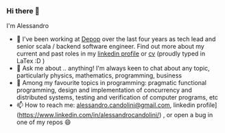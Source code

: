 ### Hi there 👋

I'm Alessandro

- 🔭  I've been working at [Depop](https://depop.com/) over the last four years as tech lead and senior scala / backend software engineer. Find out more about my current and past roles in my [linkedin profile](https://www.linkedin.com/in/alessandrocandolini/) or [cv](https://github.com/alessandrocandolini/cv-public) (proudly typed in LaTex :D ) 
- 💬 Ask me about .. anything! I'm always keen to chat about any topic, particularly physics, mathematics, programming, business
- 🌱 Among my favourite topics in programming: pragmatic functional programming, design and implementation of concurrency and distributed systems, testing and verification of computer programs, etc
- 📫 How to reach me: alessandro.candolini@gmail.com, linkedin profile](https://www.linkedin.com/in/alessandrocandolini/) , or open a bug in one of my repos 😄 


